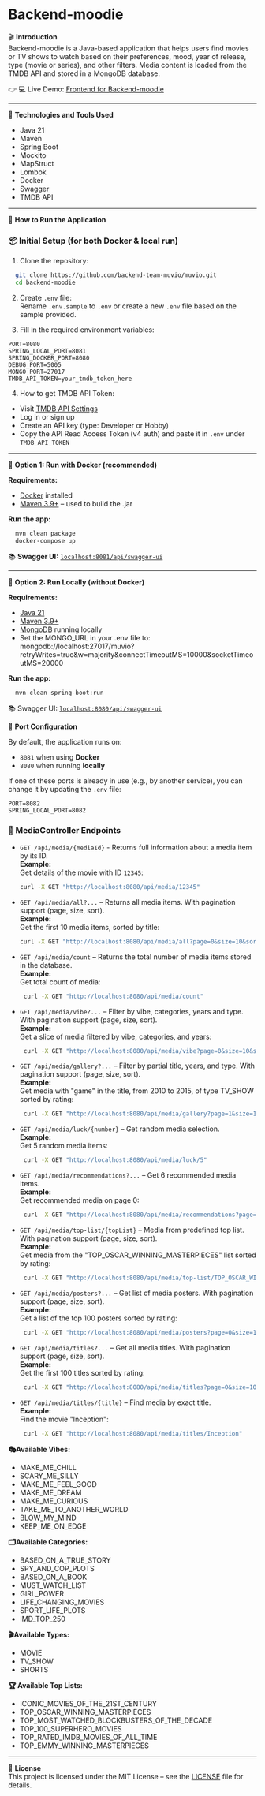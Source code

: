 # Backend-moodie

🎬 **Introduction**  
Backend-moodie is a Java-based application that helps users find movies or TV shows to watch based on their preferences, mood, year of release, type (movie or series), and other filters. Media content is loaded from the TMDB API and stored in a MongoDB database.

👉 💻 Live Demo: [Frontend for Backend-moodie](https://furart.github.io/Team_project_FE/#/)

---

🧰 **Technologies and Tools Used**  
- Java 21  
- Maven  
- Spring Boot  
- Mockito  
- MapStruct  
- Lombok  
- Docker  
- Swagger  
- TMDB API  

---

🚀 **How to Run the Application**  

### 📦 Initial Setup (for both Docker & local run)  
1. Clone the repository:

```bash
  git clone https://github.com/backend-team-muvio/muvio.git
  cd backend-moodie
```

2. Create `.env` file:  
Rename `.env.sample` to `.env` or create a new `.env` file based on the sample provided.

3. Fill in the required environment variables:

```env
PORT=8080
SPRING_LOCAL_PORT=8081
SPRING_DOCKER_PORT=8080
DEBUG_PORT=5005
MONGO_PORT=27017
TMDB_API_TOKEN=your_tmdb_token_here
```

4. How to get TMDB API Token:
- Visit [TMDB API Settings](https://www.themoviedb.org/settings/api)  
- Log in or sign up  
- Create an API key (type: Developer or Hobby)  
- Copy the API Read Access Token (v4 auth) and paste it in `.env` under `TMDB_API_TOKEN`  

---

🐳 **Option 1: Run with Docker (recommended)**  

**Requirements:**  
- [Docker](https://www.docker.com/products/docker-desktop) installed
- [Maven 3.9+](https://maven.apache.org/install.html) – used to build the .jar

**Run the app:**  
```bash
  mvn clean package
  docker-compose up
```

📚 **Swagger UI:** [`localhost:8081/api/swagger-ui`](http://localhost:8081/api/swagger-ui/index.html#/)

---

🧪 **Option 2: Run Locally (without Docker)**  

**Requirements:**  
- [Java 21](https://jdk.java.net/21/)
- [Maven 3.9+](https://maven.apache.org/install.html)
- [MongoDB](https://www.mongodb.com/try/download/community) running locally
- Set the MONGO_URL in your .env file to:  
mongodb://localhost:27017/muvio?retryWrites=true&w=majority&connectTimeoutMS=10000&socketTimeoutMS=20000 

**Run the app:**  
```bash  
  mvn clean spring-boot:run
```

📚 Swagger UI: [`localhost:8080/api/swagger-ui`](http://localhost:8080/api/swagger-ui/index.html#/)

📌 **Port Configuration**

By default, the application runs on:
- `8081` when using **Docker**
- `8080` when running **locally**

If one of these ports is already in use (e.g., by another service), you can change it by updating the `.env` file:
```env
PORT=8082
SPRING_LOCAL_PORT=8082
```

### 📡 MediaController Endpoints

- `GET /api/media/{mediaId}` - Returns full information about a media item by its ID.  
__Example:__  
Get details of the movie with ID `12345`:
  ```bash
  curl -X GET "http://localhost:8080/api/media/12345"
  ```
- `GET /api/media/all?...` – Returns all media items. With pagination support (page, size, sort).  
__Example:__  
Get the first 10 media items, sorted by title:
   ```bash
   curl -X GET "http://localhost:8080/api/media/all?page=0&size=10&sort=title,asc"
   ```  
- `GET /api/media/count` – Returns the total number of media items stored in the database.  
__Example:__  
Get total count of media:  
  ```bash
   curl -X GET "http://localhost:8080/api/media/count"
  ```
- `GET /api/media/vibe?...` – Filter by vibe, categories, years and type. With pagination support (page, size, sort).  
__Example:__  
Get a slice of media filtered by vibe, categories, and years:
  ```bash
   curl -X GET "http://localhost:8080/api/media/vibe?page=0&size=10&sort=points,desc&sort=rating,desc&vibe=MAKE_ME_FEEL_GOOD&categories=BASED_ON_A_TRUE_STORY,BASED_ON_A_BOOK,MUST_WATCH_LIST,GIRL_POWER,LIFE_CHANGING_MOVIES,IMD_TOP_250&years=2020-2025&type=MOVIE"
  ```  
- `GET /api/media/gallery?...` – Filter by partial title, years, and type. With pagination support (page, size, sort).  
__Example:__  
Get media with "game" in the title, from 2010 to 2015, of type TV_SHOW sorted by rating:
  ```bash
   curl -X GET "http://localhost:8080/api/media/gallery?page=1&size=10&sort=rating,desc&title=game&years=2010-2015&type=TV_SHOW"
  ```  
- `GET /api/media/luck/{number}` – Get random media selection.  
__Example:__  
Get 5 random media items:
  ```bash
   curl -X GET "http://localhost:8080/api/media/luck/5"
  ```    
- `GET /api/media/recommendations?...` – Get 6 recommended media items.  
__Example:__  
Get recommended media on page 0:
  ```bash
   curl -X GET "http://localhost:8080/api/media/recommendations?page=0"
  ```    
- `GET /api/media/top-list/{topList}` – Media from predefined top list. With pagination support (page, size, sort).   
__Example:__  
Get media from the "TOP_OSCAR_WINNING_MASTERPIECES" list sorted by rating:
  ```bash
   curl -X GET "http://localhost:8080/api/media/top-list/TOP_OSCAR_WINNING_MASTERPIECES?page=1&size=10&sort=rating,desc"
  ```      
- `GET /api/media/posters?...` – Get list of media posters. With pagination support (page, size, sort).   
__Example:__  
Get a list of the top 100 posters sorted by rating:
  ```bash
   curl -X GET "http://localhost:8080/api/media/posters?page=0&size=100&sort=rating,desc"
  ```     
- `GET /api/media/titles?...` – Get all media titles. With pagination support (page, size, sort).  
__Example:__  
Get the first 100 titles sorted by rating:
  ```bash
   curl -X GET "http://localhost:8080/api/media/titles?page=0&size=100&sort=rating,desc"
  ```    
- `GET /api/media/titles/{title}` – Find media by exact title.  
__Example:__  
Find the movie "Inception":
  ```bash
   curl -X GET "http://localhost:8080/api/media/titles/Inception"
  ```    

**🎭Available Vibes:**  
- MAKE_ME_CHILL  
- SCARY_ME_SILLY  
- MAKE_ME_FEEL_GOOD  
- MAKE_ME_DREAM  
- MAKE_ME_CURIOUS  
- TAKE_ME_TO_ANOTHER_WORLD  
- BLOW_MY_MIND  
- KEEP_ME_ON_EDGE  

**🗂Available Categories:**  
- BASED_ON_A_TRUE_STORY  
- SPY_AND_COP_PLOTS  
- BASED_ON_A_BOOK  
- MUST_WATCH_LIST  
- GIRL_POWER  
- LIFE_CHANGING_MOVIES  
- SPORT_LIFE_PLOTS  
- IMD_TOP_250  

**🎬Available Types:**  
- MOVIE  
- TV_SHOW  
- SHORTS

**🏆 Available Top Lists:**  
- ICONIC_MOVIES_OF_THE_21ST_CENTURY  
- TOP_OSCAR_WINNING_MASTERPIECES  
- TOP_MOST_WATCHED_BLOCKBUSTERS_OF_THE_DECADE  
- TOP_100_SUPERHERO_MOVIES  
- TOP_RATED_IMDB_MOVIES_OF_ALL_TIME  
- TOP_EMMY_WINNING_MASTERPIECES

---

📄 **License**  
This project is licensed under the MIT License – see the [LICENSE](https://github.com/OleksiiKolinko/backend-moodie?tab=License-1-ov-file) file for details.